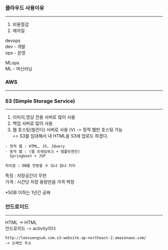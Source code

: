 ### 클라우드 사용이유

---

1. 비용절감
2. 애자일

devops  
dev - 개발  
ops - 운영

MLops  
ML - 머신러닝

### AWS

---

### S3 (Simple Storage Service)

---

1. 이미지,영상 전용 서버로 많이 사용
2. 백업 서버로 많이 사용
3. 웹 호스팅(빌린다) 서버로 사용 (V) -> 정적 웹만 호스팅 가능  
   => S3를 임대해서 내 HTML을 S3에 업로드 하겠다.

```
- 정적 웹 : HTML, JS, JQuery
- 동적 웹 : (웹 프레임워크 + 템플릿엔진)
  Springboot + JSP

차이점 : DB를 연동할 수 있냐 없냐 차이
```

특징 : 저장공간이 무한  
가격 : 시간당 저장 용량만큼 가격 책정

\*5GB 이하는 1년간 공짜

### 안드로이드

---

HTML -> HTML  
안드로이드 -> activity이다

```
http://leesuengsub.com.s3-website.ap-northeast-2.amazonaws.com/
-> 도메인 주소
```
